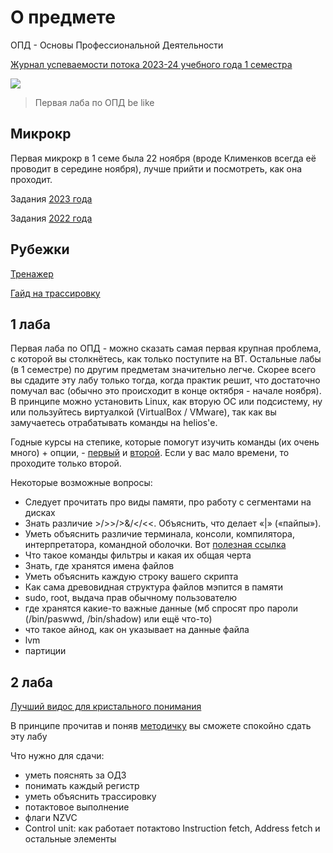 # О предмете
ОПД - Основы Профессиональной Деятельности

[Журнал успеваемости потока 2023-24 учебного года 1 семестра](https://docs.google.com/spreadsheets/d/13S-2iAf4nN32t-FHNJ_jX8qY8gaT1N2PcAmV19g3OMo/edit#gid=1376124505)

![](https://i.imgur.com/2KYoZI5.gif)

> Первая лаба по ОПД be like

## Микрокр
Первая микрокр в 1 семе была 22 ноября (вроде Клименков всегда её проводит в середине ноября), лучше прийти и посмотреть, как она проходит.

Задания [2023 года](https://github.com/petrovviacheslav/myitmo/blob/main/%D0%9E%D0%9F%D0%94/%D0%BC%D0%B8%D0%BA%D1%80%D0%BE%D0%BA%D1%80/1.pdf)

Задания [2022 года](https://github.com/maxbarsukov/itmo/blob/master/1-2%20%D0%BE%D0%BF%D0%B4/%D0%BC%D0%B8%D0%BA%D1%80%D0%BE%D0%BA%D1%80/3/full.pdf)

## Рубежки
[Тренажер](https://se.ifmo.ru/~s263975/program-tracing/)

[Гайд на трассировку](https://www.youtube.com/watch?v=u2-U5QQYgZw)


## 1 лаба
Первая лаба по ОПД - можно сказать самая первая крупная проблема, с которой вы столкнётесь, как только поступите на ВТ. Остальные лабы (в 1 семестре) по другим предметам значительно легче. 
Скорее всего вы сдадите эту лабу только тогда, когда практик решит, что достаточно помучал вас (обычно это происходит в конце октября - начале ноября).
В принципе можно установить Linux, как вторую ОС или подсистему, ну или пользуйтесь виртуалкой (VirtualBox / VMware), так как вы замучаетесь отрабатывать команды на helios'е.

Годные курсы на степике, которые помогут изучить команды (их очень много) + опции, - [первый](https://stepik.org/course/548/syllabus) и [второй](https://stepik.org/course/762/syllabus). Если у вас мало времени, то проходите только второй.

Некоторые возможные вопросы:
- Следует прочитать про виды памяти, про работу с сегментами на дисках
- Знать различие >/>>/>&/</<<. Объяснить, что делает «|» («пайпы»).
- Уметь объяснить различие терминала, консоли, компилятора, интерпретатора, командной оболочки. Вот [полезная ссылка](https://www.geeksforgeeks.org/difference-between-terminal-console-shell-and-command-line/)
- Что такое команды фильтры и какая их общая черта
- Знать, где хранятся имена файлов
- Уметь объяснить каждую строку вашего скрипта
- Как сама древовидная структура файлов мэпится в памяти
- sudo, root, выдача прав обычному пользователю
- где хранятся какие-то важные данные (мб спросят про пароли (/bin/paswwd, /bin/shadow) или ещё что-то)
- что такое айнод, как он указывает на данные файла
- lvm
- партиции

## 2 лаба

[Лучший видос для кристального понимания](https://www.youtube.com/watch?v=5DXYGx7RtZY)

В принципе прочитав и поняв [методичку](https://se.ifmo.ru/documents/10180/38002/%D0%9C%D0%B5%D1%82%D0%BE%D0%B4%D0%B8%D1%87%D0%B5%D1%81%D0%BA%D0%B8%D0%B5+%D1%83%D0%BA%D0%B0%D0%B7%D0%B0%D0%BD%D0%B8%D1%8F+%D0%BA+%D0%B2%D1%8B%D0%BF%D0%BE%D0%BB%D0%BD%D0%B5%D0%BD%D0%B8%D1%8E+%D0%BB%D0%B0%D0%B1%D0%BE%D1%80%D0%B0%D1%82%D0%BE%D1%80%D0%BD%D1%8B%D1%85+%D1%80%D0%B0%D0%B1%D0%BE%D1%82+%D0%B8+%D1%80%D1%83%D0%B1%D0%B5%D0%B6%D0%BD%D0%BE%D0%B3%D0%BE+%D0%BA%D0%BE%D0%BD%D1%82%D1%80%D0%BE%D0%BB%D1%8F+%D0%91%D0%AD%D0%92%D0%9C+2019+bcomp-ng.pdf/d5a1be02-ad3f-4c43-8032-a2a04d6db12e) вы сможете спокойно сдать эту лабу

Что нужно для сдачи:
- уметь пояснять за ОДЗ
- понимать каждый регистр
- уметь объяснить трассировку
- потактовое выполнение
- флаги NZVC
- Control unit: как работает потактово Instruction fetch, Address fetch и остальные элементы
